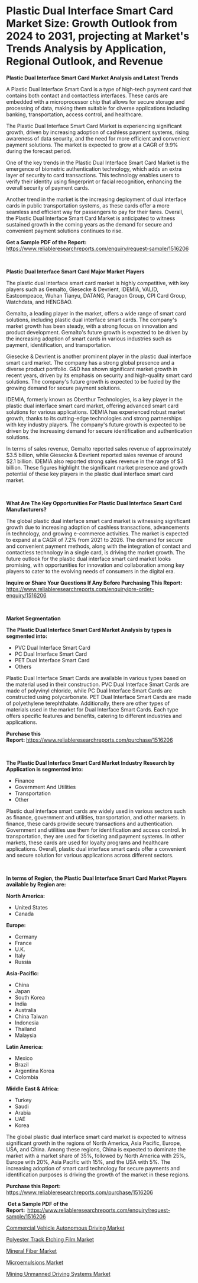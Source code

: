 <p><h1>Plastic Dual Interface Smart Card Market Size: Growth Outlook from 2024 to 2031, projecting at Market's Trends Analysis by Application, Regional Outlook, and Revenue</h1></p><p><strong>Plastic Dual Interface Smart Card Market Analysis and Latest Trends</strong></p>
<p><p>A Plastic Dual Interface Smart Card is a type of high-tech payment card that contains both contact and contactless interfaces. These cards are embedded with a microprocessor chip that allows for secure storage and processing of data, making them suitable for diverse applications including banking, transportation, access control, and healthcare.</p><p>The Plastic Dual Interface Smart Card Market is experiencing significant growth, driven by increasing adoption of cashless payment systems, rising awareness of data security, and the need for more efficient and convenient payment solutions. The market is expected to grow at a CAGR of 9.9% during the forecast period.</p><p>One of the key trends in the Plastic Dual Interface Smart Card Market is the emergence of biometric authentication technology, which adds an extra layer of security to card transactions. This technology enables users to verify their identity using fingerprint or facial recognition, enhancing the overall security of payment cards.</p><p>Another trend in the market is the increasing deployment of dual interface cards in public transportation systems, as these cards offer a more seamless and efficient way for passengers to pay for their fares. Overall, the Plastic Dual Interface Smart Card Market is anticipated to witness sustained growth in the coming years as the demand for secure and convenient payment solutions continues to rise.</p></p>
<p><strong>Get a Sample PDF of the Report:&nbsp;</strong> <a href="https://www.reliableresearchreports.com/enquiry/request-sample/1516206">https://www.reliableresearchreports.com/enquiry/request-sample/1516206</a></p>
<p>&nbsp;</p>
<p><strong>Plastic Dual Interface Smart Card Major Market Players</strong></p>
<p><p>The plastic dual interface smart card market is highly competitive, with key players such as Gemalto, Giesecke & Devrient, IDEMIA, VALID, Eastcompeace, Wuhan Tianyu, DATANG, Paragon Group, CPI Card Group, Watchdata, and HENGBAO.</p><p>Gemalto, a leading player in the market, offers a wide range of smart card solutions, including plastic dual interface smart cards. The company's market growth has been steady, with a strong focus on innovation and product development. Gemalto's future growth is expected to be driven by the increasing adoption of smart cards in various industries such as payment, identification, and transportation.</p><p>Giesecke & Devrient is another prominent player in the plastic dual interface smart card market. The company has a strong global presence and a diverse product portfolio. G&D has shown significant market growth in recent years, driven by its emphasis on security and high-quality smart card solutions. The company's future growth is expected to be fueled by the growing demand for secure payment solutions.</p><p>IDEMIA, formerly known as Oberthur Technologies, is a key player in the plastic dual interface smart card market, offering advanced smart card solutions for various applications. IDEMIA has experienced robust market growth, thanks to its cutting-edge technologies and strong partnerships with key industry players. The company's future growth is expected to be driven by the increasing demand for secure identification and authentication solutions.</p><p>In terms of sales revenue, Gemalto reported sales revenue of approximately $3.5 billion, while Giesecke & Devrient reported sales revenue of around $2.1 billion. IDEMIA also reported strong sales revenue in the range of $3 billion. These figures highlight the significant market presence and growth potential of these key players in the plastic dual interface smart card market.</p></p>
<p>&nbsp;</p>
<p><strong>What Are The Key Opportunities For Plastic Dual Interface Smart Card Manufacturers?</strong></p>
<p><p>The global plastic dual interface smart card market is witnessing significant growth due to increasing adoption of cashless transactions, advancements in technology, and growing e-commerce activities. The market is expected to expand at a CAGR of 7.2% from 2021 to 2026. The demand for secure and convenient payment methods, along with the integration of contact and contactless technology in a single card, is driving the market growth. The future outlook for the plastic dual interface smart card market looks promising, with opportunities for innovation and collaboration among key players to cater to the evolving needs of consumers in the digital era.</p></p>
<p><strong>Inquire or Share Your Questions If Any Before Purchasing This Report:</strong> <a href="https://www.reliableresearchreports.com/enquiry/pre-order-enquiry/1516206">https://www.reliableresearchreports.com/enquiry/pre-order-enquiry/1516206</a></p>
<p>&nbsp;</p>
<p><strong>Market Segmentation</strong></p>
<p><strong>The Plastic Dual Interface Smart Card Market Analysis by types is segmented into:</strong></p>
<p><ul><li>PVC Dual Interface Smart Card</li><li>PC Dual Interface Smart Card</li><li>PET Dual Interface Smart Card</li><li>Others</li></ul></p>
<p><p>Plastic Dual Interface Smart Cards are available in various types based on the material used in their construction. PVC Dual Interface Smart Cards are made of polyvinyl chloride, while PC Dual Interface Smart Cards are constructed using polycarbonate. PET Dual Interface Smart Cards are made of polyethylene terephthalate. Additionally, there are other types of materials used in the market for Dual Interface Smart Cards. Each type offers specific features and benefits, catering to different industries and applications.</p></p>
<p><strong>Purchase this Report:&nbsp;</strong><a href="https://www.reliableresearchreports.com/purchase/1516206">https://www.reliableresearchreports.com/purchase/1516206</a></p>
<p>&nbsp;</p>
<p><strong>The Plastic Dual Interface Smart Card Market Industry Research by Application is segmented into:</strong></p>
<p><ul><li>Finance</li><li>Government And Utilities</li><li>Transportation</li><li>Other</li></ul></p>
<p><p>Plastic dual interface smart cards are widely used in various sectors such as finance, government and utilities, transportation, and other markets. In finance, these cards provide secure transactions and authentication. Government and utilities use them for identification and access control. In transportation, they are used for ticketing and payment systems. In other markets, these cards are used for loyalty programs and healthcare applications. Overall, plastic dual interface smart cards offer a convenient and secure solution for various applications across different sectors.</p></p>
<p>&nbsp;</p>
<p><strong>In terms of Region, the Plastic Dual Interface Smart Card Market Players available by Region are:</strong></p>
<p>
    <p> <strong> North America: </strong>
        <ul>
            <li>United States</li>
            <li>Canada</li>
        </ul>
        </p> 
    <p> <strong> Europe: </strong>
        <ul>
            <li>Germany</li>
            <li>France</li>
            <li>U.K.</li>
            <li>Italy</li>
            <li>Russia</li>
        </ul>
        </p> 
    <p> <strong> Asia-Pacific: </strong>
        <ul>
            <li>China</li>
            <li>Japan</li>
            <li>South Korea</li>
            <li>India</li>
            <li>Australia</li>
            <li>China Taiwan</li>
            <li>Indonesia</li>
            <li>Thailand</li>
            <li>Malaysia</li>
        </ul>
        </p> 
    <p> <strong> Latin America: </strong>
        <ul>
            <li>Mexico</li>
            <li>Brazil</li>
            <li>Argentina Korea</li>
            <li>Colombia</li>
        </ul>
        </p> 
    <p> <strong> Middle East & Africa: </strong>
        <ul>
            <li>Turkey</li>
            <li>Saudi</li>
            <li>Arabia</li>
            <li>UAE</li>
            <li>Korea</li>
        </ul>
    </p>
    </p>
<p><p>The global plastic dual interface smart card market is expected to witness significant growth in the regions of North America, Asia Pacific, Europe, USA, and China. Among these regions, China is expected to dominate the market with a market share of 35%, followed by North America with 25%, Europe with 20%, Asia Pacific with 15%, and the USA with 5%. The increasing adoption of smart card technology for secure payments and identification purposes is driving the growth of the market in these regions.</p></p>
<p><strong>Purchase this Report: </strong><a href="https://www.reliableresearchreports.com/purchase/1516206">https://www.reliableresearchreports.com/purchase/1516206</a></p>
<p>&nbsp;<strong>Get a Sample PDF of the Report:&nbsp;&nbsp;</strong><a href="https://www.reliableresearchreports.com/enquiry/request-sample/1516206">https://www.reliableresearchreports.com/enquiry/request-sample/1516206</a></p>
<p><strong></strong></p>
<p><p><a href="https://ivy-potential-64b.notion.site/Commercial-Vehicle-Autonomous-Driving-Market-Research-Report-Provides-Critical-Insights-that-can-hel-8b5d4b51cb1e4de4b639ed4a06190d20">Commercial Vehicle Autonomous Driving Market</a></p><p><a href="https://github.com/jaidynmorantestelletmjzya/Market-Research-Report-List-1/blob/main/polyester-track-etching-film-market.md">Polyester Track Etching Film Market</a></p><p><a href="https://view.publitas.com/reportprime-1/mineral-fiber-market-a-comprehensive-report-of-its-market-share-growth-trends-2024-2031/">Mineral Fiber Market</a></p><p><a href="https://view.publitas.com/reportprime-1/microemulsions-market-insights-market-players-and-forecast-till-2031/">Microemulsions Market</a></p><p><a href="https://nifty-kite-d51.notion.site/Mining-Unmanned-Driving-Systems-Market-Size-Market-Share-and-Global-Market-Analysis-Report-2024--c9df16e1e51e4987b87f915162049887">Mining Unmanned Driving Systems Market</a></p></p>